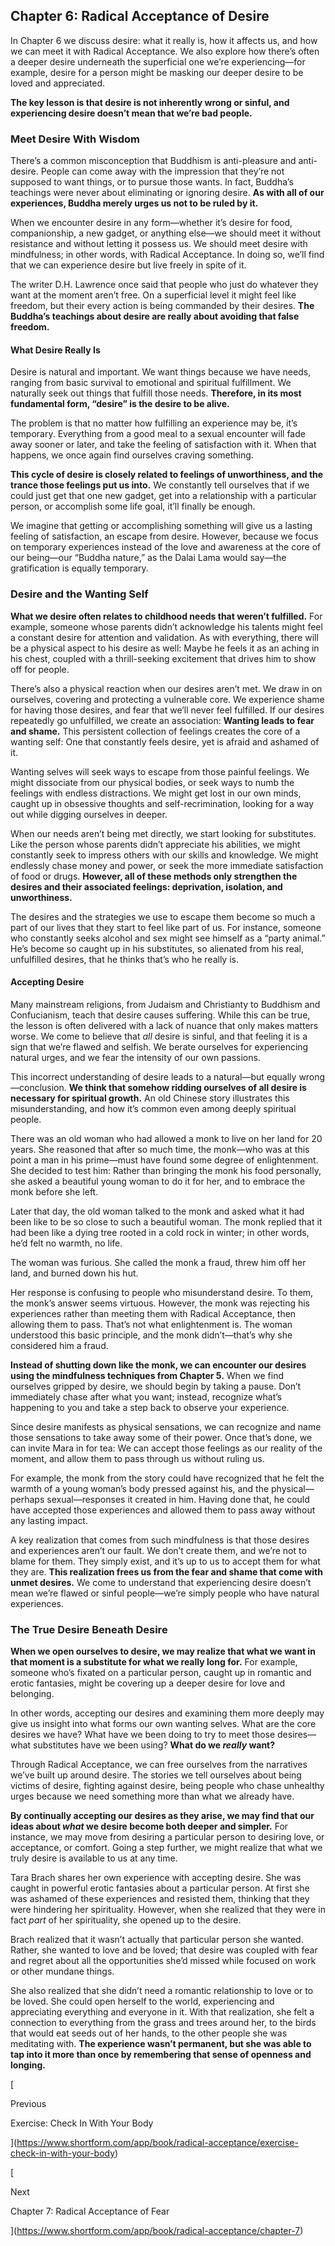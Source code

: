 ## Chapter 6: Radical Acceptance of Desire

In Chapter 6 we discuss desire: what it really is, how it affects us, and how we can meet it with Radical Acceptance. We also explore how there’s often a deeper desire underneath the superficial one we’re experiencing—for example, desire for a person might be masking our deeper desire to be loved and appreciated.

**The key lesson is that desire is not inherently wrong or sinful, and experiencing desire doesn’t mean that we’re bad people.**

### Meet Desire With Wisdom

There’s a common misconception that Buddhism is anti-pleasure and anti-desire. People can come away with the impression that they’re not supposed to want things, or to pursue those wants. In fact, Buddha’s teachings were never about eliminating or ignoring desire. **As with all of our experiences, Buddha merely urges us not to be ruled by it.**

When we encounter desire in any form—whether it’s desire for food, companionship, a new gadget, or anything else—we should meet it without resistance and without letting it possess us. We should meet desire with mindfulness; in other words, with Radical Acceptance. In doing so, we’ll find that we can experience desire but live freely in spite of it.

The writer D.H. Lawrence once said that people who just do whatever they want at the moment aren’t free. On a superficial level it might feel like freedom, but their every action is being commanded by their desires. **The Buddha’s teachings about desire are really about avoiding that false freedom.**

#### What Desire Really Is

Desire is natural and important. We want things because we have needs, ranging from basic survival to emotional and spiritual fulfillment. We naturally seek out things that fulfill those needs. **Therefore, in its most fundamental form, “desire” is the desire to be alive.**

The problem is that no matter how fulfilling an experience may be, it’s temporary. Everything from a good meal to a sexual encounter will fade away sooner or later, and take the feeling of satisfaction with it. When that happens, we once again find ourselves craving something.

**This cycle of desire is closely related to feelings of unworthiness, and the trance those feelings put us into.** We constantly tell ourselves that if we could just get that one new gadget, get into a relationship with a particular person, or accomplish some life goal, it’ll finally be enough.

We imagine that getting or accomplishing something will give us a lasting feeling of satisfaction, an escape from desire. However, because we focus on temporary experiences instead of the love and awareness at the core of our being—our “Buddha nature,” as the Dalai Lama would say—the gratification is equally temporary.

### Desire and the Wanting Self

**What we desire often relates to childhood needs that weren’t fulfilled.** For example, someone whose parents didn’t acknowledge his talents might feel a constant desire for attention and validation. As with everything, there will be a physical aspect to his desire as well: Maybe he feels it as an aching in his chest, coupled with a thrill-seeking excitement that drives him to show off for people.

There’s also a physical reaction when our desires aren’t met. We draw in on ourselves, covering and protecting a vulnerable core. We experience shame for having those desires, and fear that we’ll never feel fulfilled. If our desires repeatedly go unfulfilled, we create an association: **Wanting leads to fear and shame.** This persistent collection of feelings creates the core of a wanting self: One that constantly feels desire, yet is afraid and ashamed of it.

Wanting selves will seek ways to escape from those painful feelings. We might dissociate from our physical bodies, or seek ways to numb the feelings with endless distractions. We might get lost in our own minds, caught up in obsessive thoughts and self-recrimination, looking for a way out while digging ourselves in deeper.

When our needs aren’t being met directly, we start looking for substitutes. Like the person whose parents didn’t appreciate his abilities, we might constantly seek to impress others with our skills and knowledge. We might endlessly chase money and power, or seek the more immediate satisfaction of food or drugs. **However, all of these methods only strengthen the desires and their associated feelings: deprivation, isolation, and unworthiness.**

The desires and the strategies we use to escape them become so much a part of our lives that they start to feel like part of us. For instance, someone who constantly seeks alcohol and sex might see himself as a “party animal.” He’s become so caught up in his substitutes, so alienated from his real, unfulfilled desires, that he thinks that’s who he really is.

#### Accepting Desire

Many mainstream religions, from Judaism and Christianty to Buddhism and Confucianism, teach that desire causes suffering. While this can be true, the lesson is often delivered with a lack of nuance that only makes matters worse. We come to believe that _all_ desire is sinful, and that feeling it is a sign that we’re flawed and selfish. We berate ourselves for experiencing natural urges, and we fear the intensity of our own passions.

This incorrect understanding of desire leads to a natural—but equally wrong—conclusion. **We think that somehow ridding ourselves of all desire is necessary for spiritual growth.** An old Chinese story illustrates this misunderstanding, and how it’s common even among deeply spiritual people.

There was an old woman who had allowed a monk to live on her land for 20 years. She reasoned that after so much time, the monk—who was at this point a man in his prime—must have found some degree of enlightenment. She decided to test him: Rather than bringing the monk his food personally, she asked a beautiful young woman to do it for her, and to embrace the monk before she left.

Later that day, the old woman talked to the monk and asked what it had been like to be so close to such a beautiful woman. The monk replied that it had been like a dying tree rooted in a cold rock in winter; in other words, he’d felt no warmth, no life.

The woman was furious. She called the monk a fraud, threw him off her land, and burned down his hut.

Her response is confusing to people who misunderstand desire. To them, the monk’s answer seems virtuous. However, the monk was rejecting his experiences rather than meeting them with Radical Acceptance, then allowing them to pass. That’s not what enlightenment is. The woman understood this basic principle, and the monk didn’t—that’s why she considered him a fraud.

**Instead of shutting down like the monk, we can encounter our desires using the mindfulness techniques from Chapter 5.** When we find ourselves gripped by desire, we should begin by taking a pause. Don’t immediately chase after what you want; instead, recognize what’s happening to you and take a step back to observe your experience.

Since desire manifests as physical sensations, we can recognize and name those sensations to take away some of their power. Once that’s done, we can invite Mara in for tea: We can accept those feelings as our reality of the moment, and allow them to pass through us without ruling us.

For example, the monk from the story could have recognized that he felt the warmth of a young woman’s body pressed against his, and the physical—perhaps sexual—responses it created in him. Having done that, he could have accepted those experiences and allowed them to pass away without any lasting impact.

A key realization that comes from such mindfulness is that those desires and experiences aren’t our fault. We don’t create them, and we’re not to blame for them. They simply exist, and it’s up to us to accept them for what they are. **This realization frees us from the fear and shame that come with unmet desires.** We come to understand that experiencing desire doesn’t mean we’re flawed or sinful people—we’re simply people who have natural experiences.

### The True Desire Beneath Desire

**When we open ourselves to desire, we may realize that what we want in that moment is a substitute for what we really long for.** For example, someone who’s fixated on a particular person, caught up in romantic and erotic fantasies, might be covering up a deeper desire for love and belonging.

In other words, accepting our desires and examining them more deeply may give us insight into what forms our own wanting selves. What are the core desires we have? What have we been doing to try to meet those desires—what substitutes have we been using? **What do we _really_ want?**

Through Radical Acceptance, we can free ourselves from the narratives we’ve built up around desire. The stories we tell ourselves about being victims of desire, fighting against desire, being people who chase unhealthy urges because we need something more than what we already have.

**By continually accepting our desires as they arise, we may find that our ideas about _what_ we desire become both deeper and simpler.** For instance, we may move from desiring a particular person to desiring love, or acceptance, or comfort. Going a step further, we might realize that what we truly desire is available to us at any time.

Tara Brach shares her own experience with accepting desire. She was caught in powerful erotic fantasies about a particular person. At first she was ashamed of these experiences and resisted them, thinking that they were hindering her spirituality. However, when she realized that they were in fact _part_ of her spirituality, she opened up to the desire.

Brach realized that it wasn’t actually that particular person she wanted. Rather, she wanted to love and be loved; that desire was coupled with fear and regret about all the opportunities she’d missed while focused on work or other mundane things.

She also realized that she didn’t need a romantic relationship to love or to be loved. She could open herself to the world, experiencing and appreciating everything and everyone in it. With that realization, she felt a connection to everything from the grass and trees around her, to the birds that would eat seeds out of her hands, to the other people she was meditating with. **The experience wasn’t permanent, but she was able to tap into it more than once by remembering that sense of openness and longing.**

[

Previous

Exercise: Check In With Your Body

](https://www.shortform.com/app/book/radical-acceptance/exercise-check-in-with-your-body)

[

Next

Chapter 7: Radical Acceptance of Fear

](https://www.shortform.com/app/book/radical-acceptance/chapter-7)